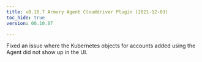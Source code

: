 ```yaml
---
title: v0.10.7 Armory Agent Clouddriver Plugin (2021-12-03)
toc_hide: true
version: 00.10.07

---
```


Fixed an issue where the Kubernetes objects for accounts added using the Agent did not show up in the UI.

